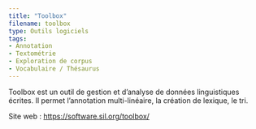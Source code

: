 ```yaml
---
title: "Toolbox"
filename: toolbox
type: Outils logiciels
tags:
- Annotation
- Textométrie
- Exploration de corpus
- Vocabulaire / Thésaurus
---
```


Toolbox est un outil de gestion et d’analyse de données linguistiques écrites. Il permet l’annotation multi-linéaire, la création de lexique, le tri. 

Site web : <https://software.sil.org/toolbox/>

